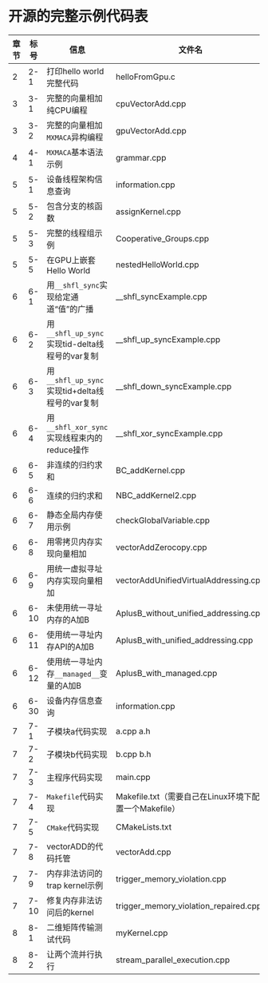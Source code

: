 # 开源的完整示例代码表

| 章节 | 标号 | 信息                                           | 文件名                                                |
| ---- | ---- | ---------------------------------------------- | ----------------------------------------------------- |
| 2    | 2-1  | 打印hello world完整代码                        | helloFromGpu.c                                        |
| 3    | 3-1  | 完整的向量相加纯CPU编程                        | cpuVectorAdd.cpp                                      |
| 3    | 3-2  | 完整的向量相加`MXMACA`异构编程                 | gpuVectorAdd.cpp                                      |
| 4    | 4-1  | `MXMACA`基本语法示例                           | grammar.cpp                                           |
| 5    | 5-1  | 设备线程架构信息查询                           | information.cpp                                       |
| 5    | 5-2  | 包含分支的核函数                               | assignKernel.cpp                                      |
| 5    | 5-3  | 完整的线程组示例                               | Cooperative_Groups.cpp                                |
| 5    | 5-5  | 在GPU上嵌套Hello World                         | nestedHelloWorld.cpp                                  |
| 6    | 6-1  | 用`__shfl_sync`实现给定通道“值”的广播          | __shfl_syncExample.cpp                                |
| 6    | 6-2  | 用`__shfl_up_sync`实现tid-delta线程号的var复制 | __shfl_up_syncExample.cpp                             |
| 6    | 6-3  | 用`__shfl_up_sync`实现tid+delta线程号的var复制 | __shfl_down_syncExample.cpp                           |
| 6    | 6-4  | 用`__shfl_xor_sync`实现线程束内的reduce操作    | __shfl_xor_syncExample.cpp                            |
| 6    | 6-5  | 非连续的归约求和                               | BC_addKernel.cpp                                      |
| 6    | 6-6  | 连续的归约求和                                 | NBC_addKernel2.cpp                                    |
| 6    | 6-7  | 静态全局内存使用示例                           | checkGlobalVariable.cpp                               |
| 6    | 6-8  | 用零拷贝内存实现向量相加                       | vectorAddZerocopy.cpp                                 |
| 6    | 6-9  | 用统一虚拟寻址内存实现向量相加                 | vectorAddUnifiedVirtualAddressing.cpp                 |
| 6    | 6-10 | 未使用统一寻址内存的A加B                       | AplusB_without_unified_addressing.cpp                 |
| 6    | 6-11 | 使用统一寻址内存API的A加B                      | AplusB_with_unified_addressing.cpp                    |
| 6    | 6-12 | 使用统一寻址内存`__managed__`变量的A加B        | AplusB_with_managed.cpp                               |
| 6    | 6-30 | 设备内存信息查询                               | information.cpp                                       |
| 7    | 7-1  | 子模块a代码实现                                | a.cpp a.h                                             |
| 7    | 7-2  | 子模块b代码实现                                | b.cpp b.h                                             |
| 7    | 7-3  | 主程序代码实现                                 | main.cpp                                              |
| 7    | 7-4  | `Makefile`代码实现                             | Makefile.txt（需要自己在Linux环境下配置一个Makefile） |
| 7    | 7-5  | `CMake`代码实现                                | CMakeLists.txt                                        |
| 7    | 7-8  | vectorADD的代码托管                            | vectorAdd.cpp                                         |
| 7    | 7-9  | 内存非法访问的trap kernel示例                  | trigger_memory_violation.cpp                          |
| 7    | 7-10 | 修复内存非法访问后的kernel                     | trigger_memory_violation_repaired.cpp                 |
| 8    | 8-1  | 二维矩阵传输测试代码                           | myKernel.cpp                                          |
| 8    | 8-2  | 让两个流并行执行                               | stream_parallel_execution.cpp                         |

